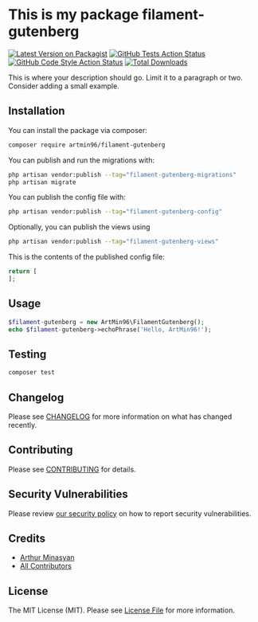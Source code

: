 # This is my package filament-gutenberg

[![Latest Version on Packagist](https://img.shields.io/packagist/v/artmin96/filament-gutenberg.svg?style=flat-square)](https://packagist.org/packages/artmin96/filament-gutenberg)
[![GitHub Tests Action Status](https://img.shields.io/github/workflow/status/artmin96/filament-gutenberg/run-tests?label=tests)](https://github.com/artmin96/filament-gutenberg/actions?query=workflow%3Arun-tests+branch%3Amain)
[![GitHub Code Style Action Status](https://img.shields.io/github/workflow/status/artmin96/filament-gutenberg/Check%20&%20fix%20styling?label=code%20style)](https://github.com/artmin96/filament-gutenberg/actions?query=workflow%3A"Check+%26+fix+styling"+branch%3Amain)
[![Total Downloads](https://img.shields.io/packagist/dt/artmin96/filament-gutenberg.svg?style=flat-square)](https://packagist.org/packages/artmin96/filament-gutenberg)



This is where your description should go. Limit it to a paragraph or two. Consider adding a small example.

## Installation

You can install the package via composer:

```bash
composer require artmin96/filament-gutenberg
```

You can publish and run the migrations with:

```bash
php artisan vendor:publish --tag="filament-gutenberg-migrations"
php artisan migrate
```

You can publish the config file with:

```bash
php artisan vendor:publish --tag="filament-gutenberg-config"
```

Optionally, you can publish the views using

```bash
php artisan vendor:publish --tag="filament-gutenberg-views"
```

This is the contents of the published config file:

```php
return [
];
```

## Usage

```php
$filament-gutenberg = new ArtMin96\FilamentGutenberg();
echo $filament-gutenberg->echoPhrase('Hello, ArtMin96!');
```

## Testing

```bash
composer test
```

## Changelog

Please see [CHANGELOG](CHANGELOG.md) for more information on what has changed recently.

## Contributing

Please see [CONTRIBUTING](.github/CONTRIBUTING.md) for details.

## Security Vulnerabilities

Please review [our security policy](../../security/policy) on how to report security vulnerabilities.

## Credits

- [Arthur Minasyan](https://github.com/ArtMin96)
- [All Contributors](../../contributors)

## License

The MIT License (MIT). Please see [License File](LICENSE.md) for more information.
